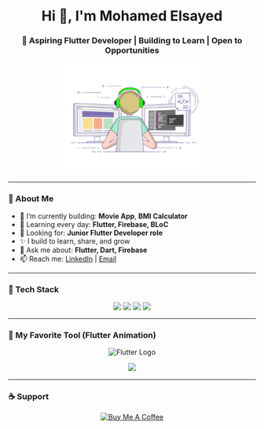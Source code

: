 <h1 align="center">Hi 👋, I'm Mohamed Elsayed</h1>
<h3 align="center">💙 Aspiring Flutter Developer | Building to Learn | Open to Opportunities</h3>

<p align="center">
  <img src="https://raw.githubusercontent.com/devSouvik/devSouvik/master/gif3.gif" alt="Coding Animation" width="300"/>
</p>

---

### 🧠 About Me

- 🔭 I’m currently building: **Movie App**, **BMI Calculator**
- 🌱 Learning every day: **Flutter, Firebase, BLoC**
- 💼 Looking for: **Junior Flutter Developer role**
- ✨ I build to learn, share, and grow
- 💬 Ask me about: **Flutter, Dart, Firebase**
- 📫 Reach me: [LinkedIn](https://www.linkedin.com/in/mohamed-elsayed-135a17277) | [Email](mailto:mhamadelsayed49@gmail.com)

---

### 🚀 Tech Stack

<p align="center">
  <img src="https://img.shields.io/badge/Dart-0175C2?style=for-the-badge&logo=dart&logoColor=white"/>
  <img src="https://img.shields.io/badge/Flutter-02569B?style=for-the-badge&logo=flutter&logoColor=white"/>
  <img src="https://img.shields.io/badge/Firebase-FFCA28?style=for-the-badge&logo=firebase&logoColor=black"/>
  <img src="https://img.shields.io/badge/BLoC-ECECEC?style=for-the-badge&logo=bloc&logoColor=blue"/>
</p>

---

### 📱 My Favorite Tool (Flutter Animation)

<p align="center">
  <img src="https://flutter.dev/assets/images/shared/brand/flutter/logo/flutter-lockup.png" width="200" alt="Flutter Logo">
</p>

<p align="center">
  <img src="https://media.giphy.com/media/kH1DBkPNyZPOk0BxrM/giphy.gif" width="300"/>
</p>

---

### ☕ Support

<p align="center">
  <a href="https://www.buymeacoffee.com/yourusername" target="_blank">
    <img src="https://cdn.buymeacoffee.com/buttons/v2/default-yellow.png" alt="Buy Me A Coffee" width="200" >
  </a>
</p>
